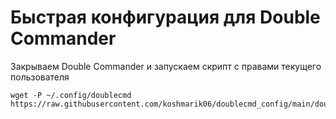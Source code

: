 # Быстрая конфигурация для Double Commander
Закрываем Double Commander и запускаем скрипт с правами текущего пользователя

```mv ~/.config/doublecmd/doublecmd.xml doublecmd.xml.backup
wget -P ~/.config/doublecmd https://raw.githubusercontent.com/koshmarik06/doublecmd_config/main/doublecmd.xml```
